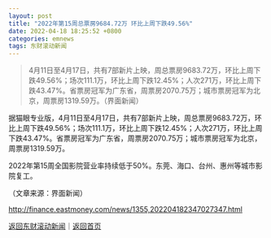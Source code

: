 ```yaml
---
layout: post
title: "2022年第15周总票房9684.72万 环比上周下跌49.56%"
date: 2022-04-18 18:25:52 +0800
categories: emnews
tags: 东财滚动新闻
---
```

> 4月11日至4月17日，共有7部新片上映，周总票房9683.72万，环比上周下跌49.56%；场次111.1万，环比上周下跌12.45%；人次271万，环比上周下跌43.47%。省票房冠军为广东省，周票房2070.75万；城市票房冠军为北京，周票房1319.59万。（界面新闻）

<p>据猫眼专业版，4月11日至4月17日，共有7部新片上映，周总票房9683.72万，环比上周下跌49.56%；场次111.1万，环比上周下跌12.45%；人次271万，环比上周下跌43.47%。省票房冠军为广东省，周票房2070.75万；城市票房冠军为北京，周票房1319.59万。</p><p>2022年第15周全国影院营业率持续低于50%。东莞、海口、台州、惠州等城市影院复工。</p><p class="em_media">（文章来源：界面新闻）</p>

<http://finance.eastmoney.com/news/1355,202204182347027347.html>

[返回东财滚动新闻](//finews.withounder.com/emnews/)｜[返回首页](//finews.withounder.com/)